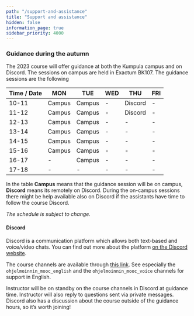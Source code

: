 ```yaml
---
path: "/support-and-assistance"
title: "Support and assistance"
hidden: false
information_page: true
sidebar_priority: 4000
---
```


### Guidance during the autumn

The 2023 course will offer guidance at both the Kumpula campus and on Discord. The sessions on campus are held in Exactum BK107. The guidance sessions are the following

| Time / Date | MON | TUE | WED | THU | FRI |
|-----|----|----|----|----|----|
| 10-11 | Campus | Campus | - | Discord | - |
| 11-12 | Campus | Campus | - | Discord | - |
| 12-13 | Campus | Campus | - | - | - |
| 13-14 | Campus | Campus | - | - | - |
| 14-15 | Campus | Campus | - | - | - |
| 15-16 | Campus | Campus | - | - | - |
| 16-17 | - | Campus | - | - | - |
| 17-18 | - | - | - | - | - |

In the table **Campus** means that the guidance session will be on campus, **Discord** means its remotely on Discord. During the on-campus sessions there might be help available also on Discord if the assistants have time to follow the course Discord.

*The schedule is subject to change.*

#### Discord

Discord is a communication platform which allows both text-based and voice/video chats. You can find out more about the platform [on the Discord website](https://discord.com/).

The course channels are available through [this link](https://study.cs.helsinki.fi/discord/join/ohjelmoinnin_mooc). See especially the `ohjelmoinnin_mooc_english` and the `ohjelmoinnin_mooc_voice` channels for support in English.

Instructor will be on standby on the course channels in Discord at guidance time. Instructor will also reply to questions sent via private messages. Discord also has a discussion about the course outside of the guidance hours, so it’s worth joining!
